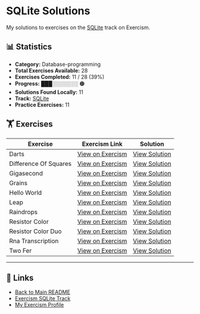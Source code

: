 # SQLite Solutions

My solutions to exercises on the [SQLite](https://exercism.org/tracks/sqlite) track on Exercism.

## 📊 Statistics

- **Category:** Database-programming
- **Total Exercises Available:** 28
- **Exercises Completed:** 11 / 28 (39%)
- **Progress:** ███░░░░░░░ 🟠
- **Solutions Found Locally:** 11
- **Track:** [SQLite](https://exercism.org/tracks/sqlite)
- **Practice Exercises:** 11

## 🏋️ Exercises

| Exercise | Exercism Link | Solution |
|----------|---------------|----------|
| Darts | [View on Exercism](https://exercism.org/tracks/sqlite/exercises/darts) | [View Solution](darts/README.md) |
| Difference Of Squares | [View on Exercism](https://exercism.org/tracks/sqlite/exercises/difference-of-squares) | [View Solution](difference-of-squares/README.md) |
| Gigasecond | [View on Exercism](https://exercism.org/tracks/sqlite/exercises/gigasecond) | [View Solution](gigasecond/README.md) |
| Grains | [View on Exercism](https://exercism.org/tracks/sqlite/exercises/grains) | [View Solution](grains/README.md) |
| Hello World | [View on Exercism](https://exercism.org/tracks/sqlite/exercises/hello-world) | [View Solution](hello-world/README.md) |
| Leap | [View on Exercism](https://exercism.org/tracks/sqlite/exercises/leap) | [View Solution](leap/README.md) |
| Raindrops | [View on Exercism](https://exercism.org/tracks/sqlite/exercises/raindrops) | [View Solution](raindrops/README.md) |
| Resistor Color | [View on Exercism](https://exercism.org/tracks/sqlite/exercises/resistor-color) | [View Solution](resistor-color/README.md) |
| Resistor Color Duo | [View on Exercism](https://exercism.org/tracks/sqlite/exercises/resistor-color-duo) | [View Solution](resistor-color-duo/README.md) |
| Rna Transcription | [View on Exercism](https://exercism.org/tracks/sqlite/exercises/rna-transcription) | [View Solution](rna-transcription/README.md) |
| Two Fer | [View on Exercism](https://exercism.org/tracks/sqlite/exercises/two-fer) | [View Solution](two-fer/README.md) |

---

## 🔗 Links

- [Back to Main README](../README.md)
- [Exercism SQLite Track](https://exercism.org/tracks/sqlite)
- [My Exercism Profile](https://exercism.org/profiles/princemuel)
